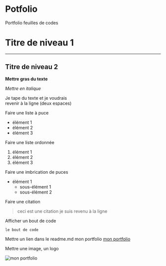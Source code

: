 # Potfolio
 Portfolio feuilles de codes 

 # Titre de niveau 1

 ---------------

 ## Titre de niveau 2

 __Mettre gras du texte__

 *Mettre en italique*

 Je tape du texte et je voudrais  
 revenir à la ligne (deux espaces)

 Faire une liste à puce

* élément 1
* élément 2 
* élément 3

Faire une liste ordonnée

1. élément 1
2. élément 2
3. élément 3

Faire une imbrication de puces
* élément 1
  * sous-élément 1
  * sous-élément 2

Faire une citation
> ceci est une citation
je suis revenu à la ligne

Afficher un bout de code

`le bout de code`

Mettre un lien dans le readme.md
mon portfolio [mon portfolio](https://www.)

Mettre une image, un logo  

![mon portfolio](https://www.liendelimage)